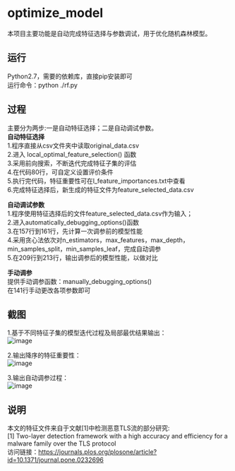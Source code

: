 # optimize_model
本项目主要功能是自动完成特征选择与参数调试，用于优化随机森林模型。

## 运行  
Python2.7，需要的依赖库，直接pip安装即可  
运行命令：python ./rf.py   

## 过程  
主要分为两步:一是自动特征选择；二是自动调试参数。  
**自动特征选择**  
1.程序直接从csv文件夹中读取original_data.csv  
2.进入 local_optimal_feature_selection() 函数  
3.采用前向搜索，不断迭代完成特征子集的评估  
4.在代码80行，可自定义设置评价条件  
5.执行完代码，特征重要性可在l_feature_importances.txt中查看  
6.完成特征选择后，新生成的特征文件为feature_selected_data.csv  

**自动调试参数**  
1.程序使用特征选择后的文件feature_selected_data.csv作为输入；  
2.进入automatically_debugging_options()函数  
3.在157行到161行，先计算一次调参前的模型性能  
4.采用贪心法依次对n_estimators，max_features，max_depth，min_samples_split，min_samples_leaf，完成自动调参  
5.在209行到213行，输出调参后的模型性能，以做对比  
  
**手动调参**  
提供手动调参函数：manually_debugging_options()  
在141行手动更改各项参数即可  
  
## 截图  
1.基于不同特征子集的模型迭代过程及局部最优结果输出：     
![image](https://github.com/NewBee119/optimize_model/tree/main/img/fs.jpg)      
  
2.输出降序的特征重要性：   
![image](https://github.com/NewBee119/optimize_model/tree/main/img/fi.jpg)    
  
3.输出自动调参过程：  
![image](https://github.com/NewBee119/optimize_model/tree/main/img/dp.jpg)    

## 说明   
本文的特征文件来自于文献[1]中检测恶意TLS流的部分研究:    
[1] Two-layer detection framework with a high accuracy and efficiency for a malware family over the TLS protocol    
访问链接：https://journals.plos.org/plosone/article?id=10.1371/journal.pone.0232696
